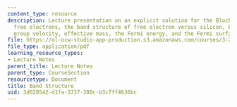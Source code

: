 ```yaml
---
content_type: resource
description: Lecture presentation on an explicit solution for the Bloch orbitals,
  free electrons, the band structure of free electron versus silicon, band edges,
  group velocity, effective mass, the Fermi energy, and the Fermi surface.
file: https://ol-ocw-studio-app-production.s3.amazonaws.com/courses/3-23-electrical-optical-and-magnetic-properties-of-materials-fall-2007/3d028542d1fa3737380cb3c7ff4636bc_clean9.pdf
file_type: application/pdf
learning_resource_types:
- Lecture Notes
parent_title: Lecture Notes
parent_type: CourseSection
resourcetype: Document
title: Band Structure
uid: 3d028542-d1fa-3737-380c-b3c7ff4636bc
---
```

